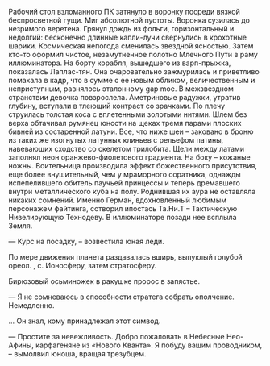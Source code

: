 Рабочий стол взломанного ПК затянуло в воронку посреди вязкой беспросветной гущи. Миг абсолютной пустоты. Воронка сузилась до незримого веретена. Грянул дождь из фольги, горизонтальный и недолгий: бесконечно длинные капли-лучи свернулись в крохотные шарики. Космическая непогода сменилась звездной ясностью. Затем кто-то оформил чистое, незамутненное полотно Млечного Пути в раму иллюминатора. На борту корабля, вышедшего из варп-прыжка, показалась Лаплас-тян. Она очаровательно зажмурилась и приветливо помахала в кадр, что в сумме с ее новым обликом, величественным и неприступным, равнялось эталонному gap moe. В межзвездном странствии девочка повзрослела. Аметриновые радужки, утратив глубину, вступали в тлеющий контраст со зрачками. По плечу струилась толстая коса с вплетенными золотыми нитями. Шлем без верха обтачивал румянец юности на щеках тремя парами плоских бивней из состаренной латуни. Все, что ниже шеи – заковано в броню из таких же изогнутых латунных клиньев с рельефом патины, навевающих сходство со скелетом трилобита. Щели между латами заполнял неон оранжево-фиолетового градиента. На боку – кожаные ножны. Воительница производила эффект божественного присутствия, еще более внушительный, чем у мраморного соратника, однажды испепелившего обитель паучьей принцессы и теперь дремавшего внутри металлического куба на полу. Роднившая их аура не оставляла никаких сомнений. Именно Герман, вдохновленный любимым персонажем файтинга, сотворил ипостась Та.Ни.Т – Тактическую Нивелирующую Технодеву.
В иллюминаторе позади нее всплыла Земля.

— Курс на посадку, – возвестила юная леди.

По мере движения планета раздавалась вширь, выпуклый голубой ореол. , с. Ионосферу, затем стратосферу.



Бирюзовый осьминожек в ракушке пророс в запястье.


— Я не сомневаюсь в способности стратега собрать ополчение. Немедленно.

... Он знал, кому принадлежал этот симвод.

— Простите за невежливость. Добро пожаловать в Небесные Нео-Афины, карфагеняне из «Нового Кванта». Я побуду вашим проводником,  – вымолвил юноша, вращая трезубцем. 